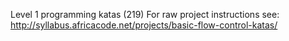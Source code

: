 Level 1 programming katas (219)
For raw project instructions see: http://syllabus.africacode.net/projects/basic-flow-control-katas/